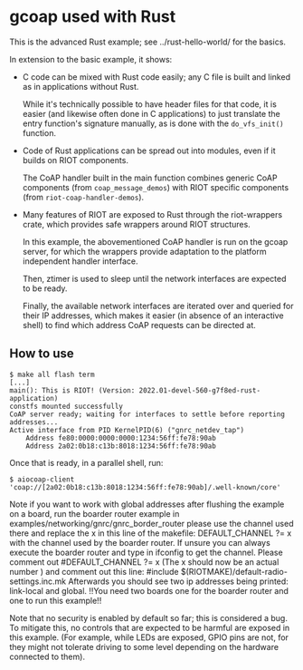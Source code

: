 gcoap used with Rust
====================

This is the advanced Rust example; see ../rust-hello-world/ for the basics.

In extension to the basic example, it shows:

* C code can be mixed with Rust code easily; any C file is built and linked
  as in applications without Rust.

  While it's technically possible to have header files for that code,
  it is easier (and likewise often done in C applications)
  to just translate the entry function's signature manually,
  as is done with the `do_vfs_init()` function.

* Code of Rust applications can be spread out into modules,
  even if it builds on RIOT components.

  The CoAP handler built in the main function
  combines generic CoAP components (from `coap_message_demos`)
  with RIOT specific components (from `riot-coap-handler-demos`).

* Many features of RIOT are exposed to Rust through the riot-wrappers crate,
  which provides safe wrappers around RIOT structures.

  In this example, the abovementioned CoAP handler is run on the gcoap server,
  for which the wrappers provide adaptation to the platform independent handler interface.

  Then, ztimer is used to sleep until the network interfaces are expected to be ready.

  Finally, the available network interfaces are iterated over
  and queried for their IP addresses,
  which makes it easier (in absence of an interactive shell) to find which address CoAP requests can be directed at.

How to use
----------

```
$ make all flash term
[...]
main(): This is RIOT! (Version: 2022.01-devel-560-g7f8ed-rust-application)
constfs mounted successfully
CoAP server ready; waiting for interfaces to settle before reporting addresses...
Active interface from PID KernelPID(6) ("gnrc_netdev_tap")
    Address fe80:0000:0000:0000:1234:56ff:fe78:90ab
    Address 2a02:0b18:c13b:8018:1234:56ff:fe78:90ab
```

Once that is ready, in a parallel shell, run:

```
$ aiocoap-client 'coap://[2a02:0b18:c13b:8018:1234:56ff:fe78:90ab]/.well-known/core'
```
Note if you want to work with global addresses after flushing the example on a board, run the boarder router example in examples/networking/gnrc/gnrc_border_router please use the channel used there and replace the x in this line of the makefile: DEFAULT_CHANNEL ?= x with the channel used by the boarder router. If unsure you can always execute the boarder router and type in ifconfig to get the channel. Please comment out #DEFAULT_CHANNEL ?= x (The x should now be an actual number ) and comment out this line:
#include $(RIOTMAKE)/default-radio-settings.inc.mk
Afterwards you should see two ip addresses being printed: link-local and global. !!You need two boards one for the boarder router and one to run this example!!

Note that no security is enabled by default so far; this is considered a bug.
To mitigate this, no controls that are expected to be harmful are exposed in this example.
(For example, while LEDs are exposed, GPIO pins are not, for they might not tolerate driving to some level depending on the hardware connected to them).
